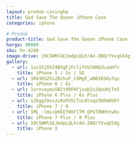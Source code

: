 ```yaml
---
layout: produk-casinghp
title: God Save The Queen iPhone Case
categories: iphone

# Produk
product-title: God Save The Queen iPhone Case
harga: 90000
sku: hn-4240
image-drive: 19CSWMlkEJmdpLQLhrAX-ZNQrTVvqG5dg
gallery:
  - url: 1usIXjDVZ4BXgFjFclifGVSANQJLuwHfv
    title: iPhone 5 / 5s / SE
  - url: 1Md3EGZVsZ0zhuF_CGMgE_wN816SOyfqu
    title: iPhone 6 / 6s
  - url: 1urnveyeu5BIt9RFHfjxubZs2QoUHjTn5
    title: iPhone 6 Plus / 6s Plus
  - url: 1Jkgg7AvxzLKeFU5C7uLHlvqz5KRmOGKY
    title: iPhone 7 / 8
  - url: 1ML_-lmLsbKEEfWXF1TM_QPUT0WHVtw6s
    title: iPhone 7 Plus / 8 Plus
  - url: 19CSWMlkEJmdpLQLhrAX-ZNQrTVvqG5dg
    title: iPhone X
---
```

